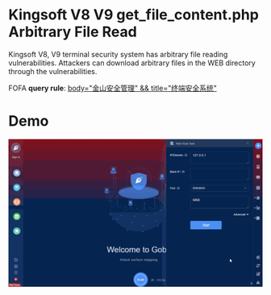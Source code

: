 # Kingsoft V8 V9 get_file_content.php Arbitrary File Read

Kingsoft V8, V9 terminal security system has arbitrary file reading vulnerabilities. Attackers can download arbitrary files in the WEB directory through the vulnerabilities.

FOFA **query rule**: [body="金山安全管理" && title="终端安全系统"](https://fofa.so/result?qbase64=Ym9keT0i6YeR5bGx5a6J5YWo566h55CGIiYmdGl0bGU9Iue7iOerr%2BWuieWFqOezu%2Be7nyI%3D)

# Demo

![Kingsoft_V8V9_get_file_content_php_Arbitrary_File_Read](Kingsoft_V8V9_get_file_content_php_Arbitrary_File_Read.gif)
